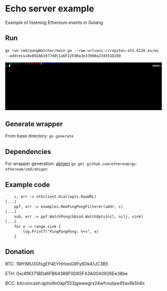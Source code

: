 # Echo server example

Example of listening Ethereum events in Golang

## Run

`go run cmd/pongWatcher/main.go --raw-url=wss://ropsten.eth.6120.eu/ws --address=0x85EAb3977d0C1a6F22Fd0a3e37090a234551D2E0`

![go run](https://raw.githubusercontent.com/Magicking/example-event-solidity2go/master/docs/run.gif)

## Generate wrapper

From base directory: `go generate`

## Dependencies

For wrapper generation: [abigen](https://github.com/ethereum/go-ethereum#executables) `go get github.com/ethereum/go-ethereum/cmd/abigen`

## Example code

```golang
	c, err := ethclient.Dial(opts.RawURL)
[...]
	ppf, err := examples.NewPingPongFilterer(addr, c)
[...]
	sub, err := ppf.WatchPong(&bind.WatchOpts{nil, nil}, sink)
[...]
	for e := range sink {
		log.Printf("PingPongPong: %+v", e)
	}
```

## Donation

BTC: 1MYiMU3GfsgEP4EYHHonG9Fy6DkA1JC3B5

ETH: 0xc8f8371BDd6FB64388F0D65F43A0040926Ee38be

BCC: bitcoincash:qphs9n0apf553jgwawgrx24wfrnutjse45av6k5h8x
